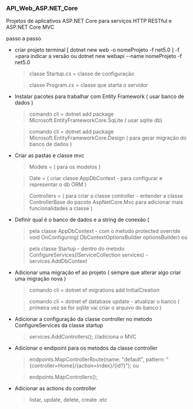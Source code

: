 ### API_Web_ASP.NET_Core
Projetos de aplicativos ASP.NET Core para serviços HTTP RESTful e ASP.NET Core MVC

passo a passo

* criar projeto terminal [ dotnet new web -o nomeProjeto -f net5.0 ] -f =para indicar a versão ou dotnet new webapi --name nomeProjeto -f net5.0
   >classe Startup.cs = classe de configuração
  
   >classe Program.cs = classe que starta o servidor
  
 * Instalar pacotes para trabalhar com Entity Framework ( usar banco de dados )
    > comando cli = dotnet add package Microsoft.EntityFrameworkCore.SqLite ( usar sqlite db)
   
    > comando cli = dotnet add package Microsoft.EntityFrameworkCore.Design ( para gerar migração do banco de dados )
   
 * Criar as pastas e classe mvc
   > Models = ( para os modelos )
   
    > Date = ( criar classe AppDbContext - para configurar e representar o db ORM )

    > Controllers = ( para criar a classe controller - entender a classe ControllerBase do pacote AspNetCore.Mvc para adicionar mais funcionalidades a classe ) 
   
 * Definir qual é o banco de dados e a string de conexão (
 
     > pela classe AppDbContext - com o metodo protected override void OnConfiguring( DbContextOptionsBuilder optionsBuilder) ou
    
     > pela classe Startup - dentro do metodo  ConfigureServices(IServiceCollection services) - services.AddDbContext<DataContext>
    
  *  Adicionar uma migração ef ao projeto ( sempre que alterar algo criar uma migração nova )
  
      > comando cli = dotnet ef migrations add InitialCreation
  
      > comando cli = dotnet ef database update - atualizar o banco ( primeira vez se for sqlite vai criar o arquivo do banco )
  
   * Adicionar a configuração da classe controller no metodo ConfigureServices da classe startup
  
       > services.AddControllers(); //adiciona o MVC
  
  * Adicionar o endipoint para os metodos da classe controller
  
      > endpoints.MapControllerRoute(name: "default", pattern: "{controller=Home}/{action=Index}/{id?}"); ou
  
      > endpoints.MapControllers();
            
  
  * Adicionar as actions do controller
  
    > listar, update, delete, create .etc
  
  
   
